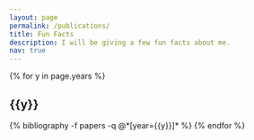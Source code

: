 ```yaml
---
layout: page
permalink: /publications/
title: Fun Facts
description: I will be giving a few fun facts about me.
nav: true
---
```


<div class="publications">

{% for y in page.years %}
  <h2 class="year">{{y}}</h2>
  {% bibliography -f papers -q @*[year={{y}}]* %}
{% endfor %}

</div>
